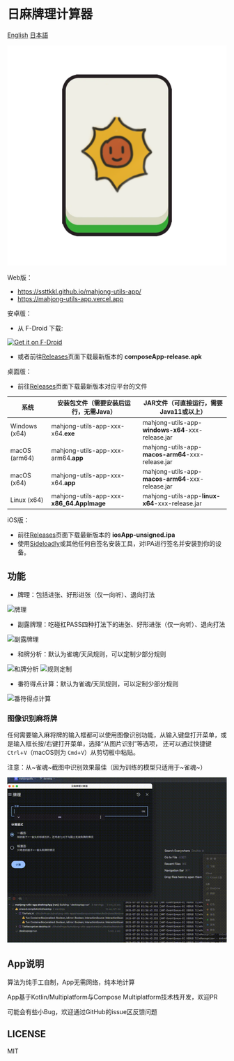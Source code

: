 日麻牌理计算器
======

[English](README.md) [日本語](README-JA.md)

![icon](fastlane/metadata/android/zh-CN/images/icon.png)

Web版：

- https://ssttkkl.github.io/mahjong-utils-app/
- https://mahjong-utils-app.vercel.app

安卓版：

- 从 F-Droid 下载:

[<img src="https://f-droid.org/badge/get-it-on.png"
alt="Get it on F-Droid"
height="80">](https://f-droid.org/packages/io.ssttkkl.mahjongutils.app)

- 或者前往[Releases](https://github.com/ssttkkl/mahjong-utils-app/releases/latest)页面下载最新版本的
  **composeApp-release.apk**

桌面版：

- 前往[Releases](https://github.com/ssttkkl/mahjong-utils-app/releases/latest)页面下载最新版本对应平台的文件

| 系统            | 安装包文件（需要安装后运行，无需Java）                     | JAR文件（可直接运行，需要Java11或以上）                          |
|---------------|-------------------------------------------|---------------------------------------------------|
| Windows (x64) | mahjong-utils-app-xxx-x64.**exe**         | mahjong-utils-app-**windows-x64**-xxx-release.jar |
| macOS (arm64) | mahjong-utils-app-xxx-arm64.**app**       | mahjong-utils-app-**macos-arm64**-xxx-release.jar |
| macOS (x64)   | mahjong-utils-app-xxx-x64.**app**         | mahjong-utils-app-**macos-arm64**-xxx-release.jar |
| Linux (x64)   | mahjong-utils-app-xxx-**x86_64.AppImage** | mahjong-utils-app-**linux-x64**-xxx-release.jar   |

iOS版：

- 前往[Releases](https://github.com/ssttkkl/mahjong-utils-app/releases/latest)页面下载最新版本的
  **iosApp-unsigned.ipa**
- 使用[Sideloadly](https://sideloadly.io/)或其他任何自签名安装工具，对IPA进行签名并安装到你的设备。

## 功能

- 牌理：包括进张、好形进张（仅一向听）、退向打法

![牌理](fastlane/metadata/android/zh-CN/images/tenInchScreenshots/1.jpg)

- 副露牌理：吃碰杠PASS四种打法下的进张、好形进张（仅一向听）、退向打法

![副露牌理](fastlane/metadata/android/zh-CN/images/tenInchScreenshots/2.jpg)

- 和牌分析：默认为雀魂/天凤规则，可以定制少部分规则

![和牌分析](fastlane/metadata/android/zh-CN/images/tenInchScreenshots/4.jpg)
![规则定制](fastlane/metadata/android/zh-CN/images/tenInchScreenshots/7.jpg)

- 番符得点计算：默认为雀魂/天凤规则，可以定制少部分规则

![番符得点计算](fastlane/metadata/android/zh-CN/images/tenInchScreenshots/5.jpg)

### 图像识别麻将牌

任何需要输入麻将牌的输入框都可以使用图像识别功能，从输入键盘打开菜单，或是输入框长按/右键打开菜单，选择“从图片识别”等选项，
还可以通过快捷键 `Ctrl`+`V`（macOS则为 `Cmd`+`V`）从剪切板中粘贴。

注意：从~雀魂~截图中识别效果最佳（因为训练的模型只适用于~雀魂~）

![image-recognize.gif](images/image-recognize.gif)

## App说明

算法为纯手工自制，App无需网络，纯本地计算

App基于Kotlin/Multiplatform与Compose Multiplatform技术栈开发，欢迎PR

可能会有些小Bug，欢迎通过GitHub的issue区反馈问题

## LICENSE

MIT
